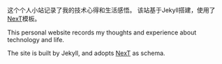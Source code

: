 这个个人小站记录了我的技术心得和生活感悟。
该站基于Jekyll搭建，使用了[NexT](http://theme-next.simpleyyt.com/)模板。

This personal website records my thoughts and experience about technology and life.

The site is built by Jekyll, and adopts [NexT](http://theme-next.simpleyyt.com/) as schema.